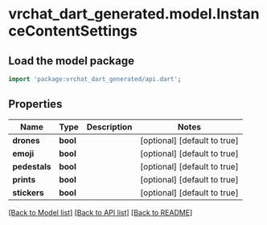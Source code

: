 # vrchat_dart_generated.model.InstanceContentSettings

## Load the model package
```dart
import 'package:vrchat_dart_generated/api.dart';
```

## Properties
Name | Type | Description | Notes
------------ | ------------- | ------------- | -------------
**drones** | **bool** |  | [optional] [default to true]
**emoji** | **bool** |  | [optional] [default to true]
**pedestals** | **bool** |  | [optional] [default to true]
**prints** | **bool** |  | [optional] [default to true]
**stickers** | **bool** |  | [optional] [default to true]

[[Back to Model list]](../README.md#documentation-for-models) [[Back to API list]](../README.md#documentation-for-api-endpoints) [[Back to README]](../README.md)


